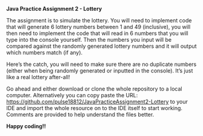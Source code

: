 **Java Practice Assignment 2 - Lottery**

The assignment is to simulate the lottery. You will need to implement code that will generate 6 lottery numbers between 1 and 49 (inclusive), you will then need to implement the code that will read in 6 numbers that you will type into the console yourself. Then the numbers you input will be compared against the randomly generated lottery numbers and it will output which numbers match (if any).

Here’s the catch, you will need to make sure there are no duplicate numbers (either when being randomly generated or inputted in the console). It’s just like a real lottery after-all!

Go ahead and either download or clone the whole repository to a local computer. 
Alternatively you can copy paste the URL: https://github.com/pulse18812/JavaPracticeAssignment2-Lottery to your IDE and import the whole resource on to the IDE itself to start working.
Comments are provided to help understand the files better.

 **Happy coding!!**
